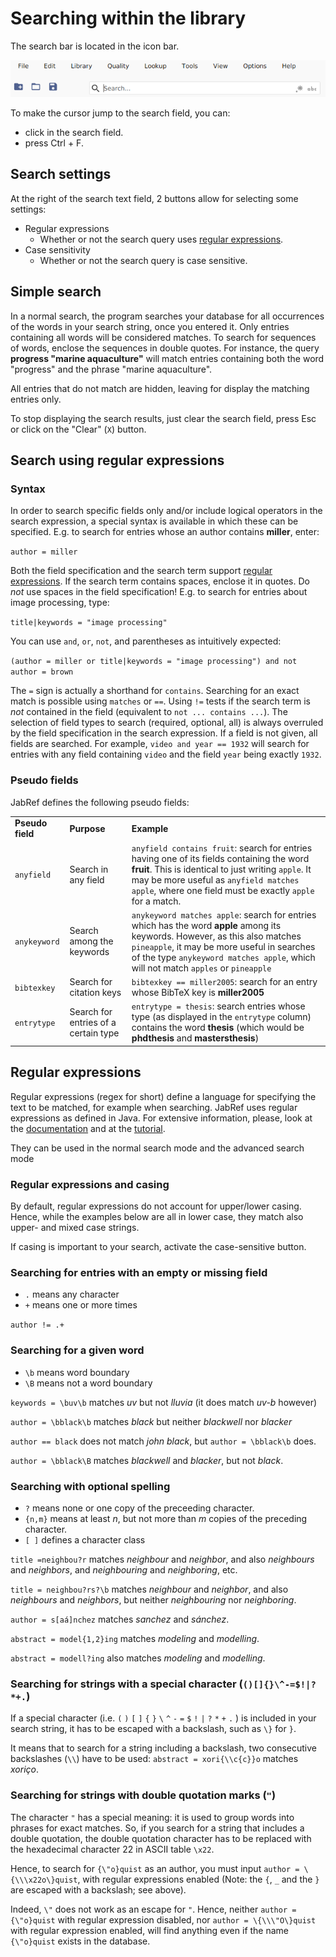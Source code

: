 # Searching within the library

The search bar is located in the icon bar.

![Screenshot of the search bar](../.gitbook/assets/search-bar-v5.2%20%282%29%20%281%29.png)

To make the cursor jump to the search field, you can:

* click in the search field.
* press Ctrl + F.

## Search settings

At the right of the search text field, 2 buttons allow for selecting some settings:

* Regular expressions
  * Whether or not the search query uses [regular expressions](search.md#regular-expressions).
* Case sensitivity
  * Whether or not the search query is case sensitive.

## Simple search

In a normal search, the program searches your database for all occurrences of the words in your search string, once you entered it. Only entries containing all words will be considered matches. To search for sequences of words, enclose the sequences in double quotes. For instance, the query **progress "marine aquaculture"** will match entries containing both the word "progress" and the phrase "marine aquaculture".

All entries that do not match are hidden, leaving for display the matching entries only.

To stop displaying the search results, just clear the search field, press Esc or click on the "Clear" \(`X`\) button.

## Search using regular expressions <a id="advanced"></a>

### Syntax

In order to search specific fields only and/or include logical operators in the search expression, a special syntax is available in which these can be specified. E.g. to search for entries whose an author contains **miller**, enter:

`author = miller`

Both the field specification and the search term support [regular expressions](search.md#regular-expressions). If the search term contains spaces, enclose it in quotes. Do _not_ use spaces in the field specification! E.g. to search for entries about image processing, type:

`title|keywords = "image processing"`

You can use `and`, `or`, `not`, and parentheses as intuitively expected:

`(author = miller or title|keywords = "image processing") and not author = brown`

The `=` sign is actually a shorthand for `contains`. Searching for an exact match is possible using `matches` or `==`. Using `!=` tests if the search term is _not_ contained in the field \(equivalent to `not ... contains ...`\). The selection of field types to search \(required, optional, all\) is always overruled by the field specification in the search expression. If a field is not given, all fields are searched. For example, `video and year == 1932` will search for entries with any field containing `video` and the field `year` being exactly `1932`.

### Pseudo fields

JabRef defines the following pseudo fields:

|  |  |  |
| :--- | :--- | :--- |
| **Pseudo field** | **Purpose** | **Example** |
| `anyfield` | Search in any field | `anyfield contains fruit`: search for entries having one of its fields containing the word **fruit**. This is identical to just writing `apple`. It may be more useful as `anyfield matches apple`, where one field must be exactly `apple` for a match. |
| `anykeyword` | Search among the keywords | `anykeyword matches apple`: search for entries which has the word **apple** among its keywords. However, as this also matches `pineapple`, it may be more useful in searches of the type `anykeyword matches apple`, which will not match `apples` or `pineapple` |
| `bibtexkey` | Search for citation keys | `bibtexkey == miller2005`: search for an entry whose BibTeX key is **miller2005** |
| `entrytype` | Search for entries of a certain type | `entrytype = thesis`: search entries whose type \(as displayed in the `entrytype` column\) contains the word **thesis** \(which would be **phdthesis** and **mastersthesis**\) |

## Regular expressions

Regular expressions \(regex for short\) define a language for specifying the text to be matched, for example when searching. JabRef uses regular expressions as defined in Java. For extensive information, please, look at the [documentation](https://docs.oracle.com/javase/8/docs/api/java/util/regex/Pattern.html) and at the [tutorial](https://docs.oracle.com/javase/tutorial/essential/regex/).

They can be used in the normal search mode and the advanced search mode

### Regular expressions and casing

By default, regular expressions do not account for upper/lower casing. Hence, while the examples below are all in lower case, they match also upper- and mixed case strings.

If casing is important to your search, activate the case-sensitive button.

### Searching for entries with an empty or missing field

* `.` means any character
* `+` means one or more times

`author != .+`

### Searching for a given word

* `\b` means word boundary
* `\B` means not a word boundary

`keywords = \buv\b` matches _uv_ but not _lluvia_ \(it does match _uv-b_ however\)

`author = \bblack\b` matches _black_ but neither _blackwell_ nor _blacker_

`author == black` does not match _john black_, but `author = \bblack\b` does.

`author = \bblack\B` matches _blackwell_ and _blacker_, but not _black_.

### Searching with optional spelling

* `?` means none or one copy of the preceeding character.
* `{n,m}` means at least _n_, but not more than _m_ copies of the preceding character.
* `[ ]` defines a character class

`title =neighbou?r` matches _neighbour_ and _neighbor_, and also _neighbours_ and _neighbors_, and _neighbouring_ and _neighboring_, etc.

`title = neighbou?rs?\b` matches _neighbour_ and _neighbor_, and also _neighbours_ and _neighbors_, but neither _neighbouring_ nor _neighboring_.

`author = s[aá]nchez` matches _sanchez_ and _sánchez_.

`abstract = model{1,2}ing` matches _modeling_ and _modelling_.

`abstract = modell?ing` also matches _modeling_ and _modelling_.

### Searching for strings with a special character \(`()[]{}\^-=$!|?*+.`\)

If a special character \(i.e. `(` `)` `[` `]` `{` `}` `\` `^` `-` `=` `$` `!` `|` `?` `*` `+` `.` \) is included in your search string, it has to be escaped with a backslash, such as `\}` for `}`.

It means that to search for a string including a backslash, two consecutive backslashes \(`\\`\) have to be used: `abstract = xori{\\c{c}}o` matches _xoriço_.

### Searching for strings with double quotation marks \(`"`\)

The character `"` has a special meaning: it is used to group words into phrases for exact matches. So, if you search for a string that includes a double quotation, the double quotation character has to be replaced with the hexadecimal character 22 in ASCII table `\x22`.

Hence, to search for `{\"o}quist` as an author, you must input `author = \{\\\x22o\}quist`, with regular expressions enabled \(Note: the `{`, `_` and the `}` are escaped with a backslash; see above\).

Indeed, `\"` does not work as an escape for `"`. Hence, neither `author = {\"o}quist` with regular expression disabled, nor `author = \{\\\"O\}quist` with regular expression enabled, will find anything even if the name `{\"o}quist` exists in the database.

